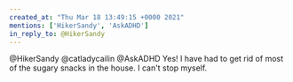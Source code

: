 ```yaml
---
created_at: "Thu Mar 18 13:49:15 +0000 2021"
mentions: ['HikerSandy', 'AskADHD']
in_reply_to: @HikerSandy
---
```


@HikerSandy @catladycailin @AskADHD Yes! I have had to get rid of most of the sugary snacks in the house. I can't stop myself.